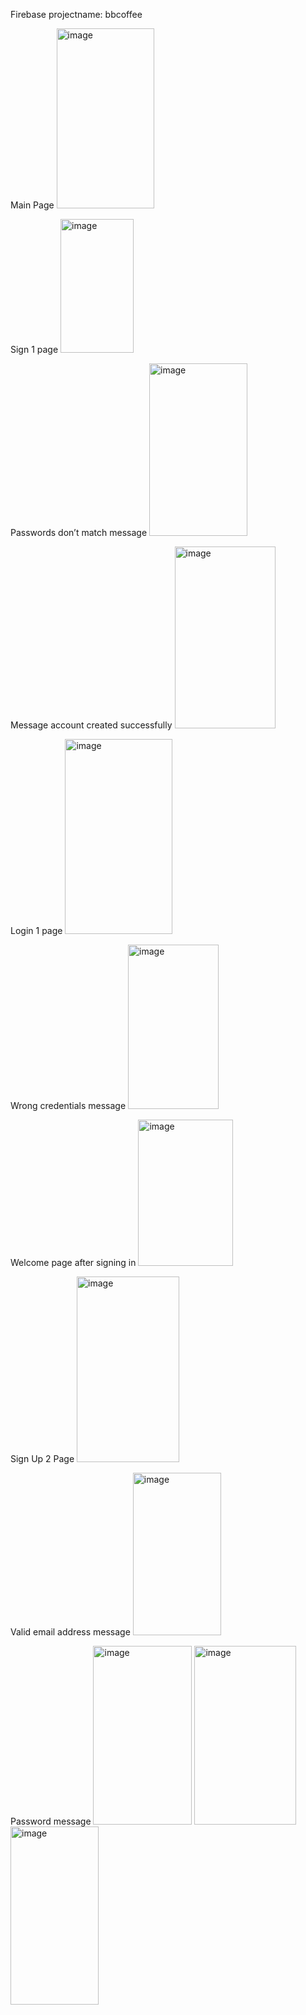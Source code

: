 Firebase
projectname: bbcoffee

Main Page
<img width="156" height="288" alt="image" src="https://github.com/user-attachments/assets/33bbadcf-b9ce-4dda-9a7f-cd4ae915056f" />



Sign 1 page
<img width="117" height="214" alt="image" src="https://github.com/user-attachments/assets/562f8a4b-b342-4611-81b8-91e4674b8b09" />


Passwords don’t match message
<img width="157" height="276" alt="image" src="https://github.com/user-attachments/assets/bc19c573-add3-4941-8434-aaf53fa69747" />
 

Message account created successfully
<img width="161" height="291" alt="image" src="https://github.com/user-attachments/assets/5371ac00-d4d9-4276-8074-a0945efce18c" />


Login 1 page
<img width="172" height="312" alt="image" src="https://github.com/user-attachments/assets/6a1ec735-ce06-41c3-aaca-730b62dfa0ad" />


Wrong credentials message
<img width="145" height="263" alt="image" src="https://github.com/user-attachments/assets/e2972e2f-cc7b-44fc-bef9-25dcaa936b1e" />

 
Welcome page after signing in
<img width="152" height="234" alt="image" src="https://github.com/user-attachments/assets/60d4b7ef-1ba1-4818-b0e1-300b682ff4b4" />


Sign Up 2 Page
<img width="164" height="297" alt="image" src="https://github.com/user-attachments/assets/2a6f9aa7-a4e4-4308-8a04-d6d52f59fcce" />


Valid email address message
<img width="141" height="260" alt="image" src="https://github.com/user-attachments/assets/7a7c7d0d-103a-49e6-bbb1-17128dce04bc" />

 
Password message 
<img width="158" height="286" alt="image" src="https://github.com/user-attachments/assets/39241171-2260-47b2-85ff-4cea338b5f9d" />
<img width="163" height="286" alt="image" src="https://github.com/user-attachments/assets/4609134b-6510-431e-80f0-f8f4f2203b35" />
<img width="141" height="285" alt="image" src="https://github.com/user-attachments/assets/dde13019-2c45-404f-9553-416502ae5af9" />


   





